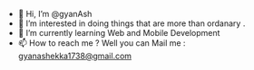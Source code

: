 - 👋 Hi, I’m @gyanAsh
- 👀 I’m interested in doing things that are more than ordanary .
- 🌱 I’m currently learning Web and Mobile Development
- 📫 How to reach me ? Well you can Mail me : gyanashekka1738@gmail.com

<!---
gyanAsh/gyanAsh is a ✨ special ✨ repository because its `README.md` (this file) appears on your GitHub profile.
You can click the Preview link to take a look at your changes.
--->
